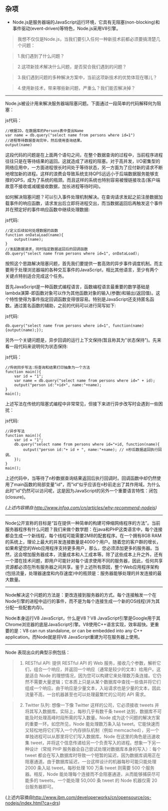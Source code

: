 ## 杂项

- Node.js是服务器端的JavaScript运行环境，它具有无阻塞(non-blocking)和事件驱动(event-driven)等特色，Node.js采用V8引擎。

> 我想不仅仅是Node.js，当我们要引入任何一种新技术前都必须要搞清楚几个问题：

> 1.我们遇到了什么问题？

> 2.这项新技术解决什么问题，是否契合我们遇到的问题？

> 3.我们遇到问题的多种解决方案中，当前这项新技术的优势体现在哪儿？

> 4.使用新技术，带来哪些新问题，严重么？我们能否解决掉？

----

Node.js被设计用来解决服务器端阻塞问题。下面通过一段简单的代码解释何为阻塞：

js代码：

	//根据ID，在数据库的Persons表中查出Name
	var name = db.query("select name from persons where id=1")
	//进程等待数据查询完毕，然后使用查询结果。
	output(name)

这段代码的问题是在上面两个语句之间，在整个数据查询的过程中，当前程序进程往往只是在等待结果的返回。这就造成了进程的阻塞。对于高并发，I/O密集型的网络应用中，一方面进程很长时间处于等待状态，另一方面为了应付新的请求不断地增加新的进程。这样的浪费会导致系统支持QPS远远小于后端数据服务能够支撑的QPS，成为了系统的瓶颈。而且这样的系统也特别容易被慢链接攻击(客户端故意不接收或减缓接收数据，加长进程等待时间)。

如何解决阻塞问题？可以引入事件处理机制解决。在查询请求发起之前注册数据加载事件的响应函数，请求发出后立即将进程交出，而当数据返回后再触发这个事件并在预定好的事件响应函数中继续处理数据:

js代码:

	//定义后续如何处理数据的函数
	function onDataLoad(name){
		output(name);	
	}
	//发起数据请求，同时指定数据返回后的回调函数
	db.query("select name from persons where id=1", onDataLoad);

按照这个思路解决阻塞问题，首先我们要提供一套高效的异步事件调度机制。而主要用于处理浏览器端的各种交互事件的JavaScript，相比其他语言，至少有两个关键点特别适合完成这个任务。

首先JavaScript是一种函数式编程语言，函数编程语言最重要的数学基础是lambda演算-即函数对象可以作为其他函数对象的输入(参数)和输出(返回值)。这个特性使得为事件指定回调函数变得很容易。特别是JavaScript还支持匿名函数。通过匿名函数的辅助，之前的代码可以进行简写如下:

js代码:

	db.query("select name from persons where id=1", function(name){output(name);});

另外一个关键问题是，异步回调的运行上下文保持(暂且称其为"状态保持")。先来看一段代码来说明何为状态保持:

js代码：
	
	//传统同步写法:将查询和结果打印抽象为一个方法
	function main(){
		var id = "1";
		var name = db.query("select name from persons where id=" + id);
		output("person id:"+id+", name:"+name);
	}
	main();

上述写法在传统的阻塞式编程中非常常见，但接下来进行异步改写时会遇到一些困扰：

js代码:

	//异步写法
	function main(){
		var id = "1";
		db.query("select name from persons where id="+id, function(name){
			output("person id:"+ id + ", name:"+name); // n秒后数据返回执行回调。		
		});
	}
	main();

上述代码中，当等待了n秒数据查询结果返回后执行回调时。回调函数中却仍然使用了main函数的局部变量"id"，而"id"似乎应该在n秒前走出了其作用域。为什么此时"id"仍然可以访问呢，这是因为JavaScript的另外一个重要语言特性：闭包(closure)。

*(上述内容摘自:<http://www.infoq.com/cn/articles/why-recommend-nodejs>)*

----

Node公开宣称的目标是“旨在提供一种简单的构建可伸缩网络程序的方法”。当前服务器程序有什么问题？我们来做个数学题：在java和PHP这类语言中，每个连接都会生成一个新线程，每个线程可能需要2MB的配套程序。在一个拥有8GB RAM的系统上，理论上最大的并发连接数量是4000个用户。随着您的客户群的增长，如果希望您的Web应用程序支持更多用户，那么，您必须添加更多的服务器。当然，这会增加服务器成本，流量成本和人工成本等。除了这些成本上升之外，还有一个潜在技术问题，即用户可能针对每个请求使用不同的服务器，因此，任何共享资源都必须在所有服务器之间共享。鉴于上述所有原因，整个Web应用程序架构(包括流量，处理器速度和内存速度)中的瓶颈是：服务器能够处理的并发连接的最大数量。

----

Node解决这个问题的方法是：更改连接到服务器的方式。每个连接触发一个在Node引擎的进程中运行的事件，而不是为每个连接生成一个新的OS线程(并为其分配一些配套内存)。

Node本身运行V8 JavaScript，什么是V8？V8 JavaScript引擎是Google用于其Chrome浏览器的底层JavaScript引擎。V8使用C++语言实现，效率超快。更重要的是：V8 can run standalone, or can be embedded into any C++ application。而Node就是将V8 JavaScript重建为可在服务器上使用。

-----

Node 表现出众的典型示例包括：

> 1. RESTful API: 提供 RESTful API 的 Web 服务，接收几个参数，解析它们，组合一个响应，并返回一个响应（通常是较少的文本）给用户。这是适合 Node 的理想情况，因为您可以构建它来处理数万条连接。它仍然不需要大量逻辑；它本质上只是从某个数据库中查找一些值并将它们组成一个响应。由于响应是少量文本，入站请求也是少量的文本，因此流量不高，一台机器甚至也可以处理最繁忙的公司的 API 需求。

> 2. Twitter 队列: 想像一下像 Twitter 这样的公司，它必须接收 tweets 并将其写入数据库。实际上，每秒几乎有数千条 tweet 达到，数据库不可能及时处理高峰时段所需的写入数量。Node 成为这个问题的解决方案的重要一环。如您所见，Node 能处理数万条入站 tweet。它能快速而又轻松地将它们写入一个内存排队机制（例如 memcached），另一个单独进程可以从那里将它们写入数据库。Node 在这里的角色是迅速收集 tweet，并将这个信息传递给另一个负责写入的进程。想象一下另一种设计（常规 PHP 服务器会自己尝试处理对数据库本身的写入）：每个 tweet 都会在写入数据库时导致一个短暂的延迟，因为数据库调用正在阻塞通道。由于数据库延迟，一台这样设计的机器每秒可能只能处理 2000 条入站 tweet。每秒处理 100 万条 tweet 则需要 500 个服务器。相反，Node 能处理每个连接而不会阻塞通道，从而能够捕获尽可能多的 tweets。一个能处理 50,000 条 tweet 的 Node 机器仅需 20 台服务器即可。

(上述内容摘自<http://www.ibm.com/developerworks/cn/opensource/os-nodejs/index.html?ca=drs>)
